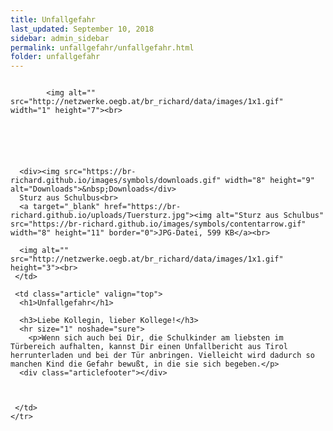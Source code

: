 ```yaml
---
title: Unfallgefahr
last_updated: September 10, 2018
sidebar: admin_sidebar
permalink: unfallgefahr/unfallgefahr.html
folder: unfallgefahr
---
```


<tbody><tr width="450">
     <td valign="top" class="articleleftcolumn">
      <img src="https://br-richard.github.io/images/unfallgefahr/Auto_13.gif" alt="" border="0"><br>
      
      
			<img alt="" src="http://netzwerke.oegb.at/br_richard/data/images/1x1.gif" width="1" height="7"><br>
			
      
      
			
			
      
      <div><img src="https://br-richard.github.io/images/symbols/downloads.gif" width="8" height="9" alt="Downloads">&nbsp;Downloads</div>
      Sturz aus Schulbus<br>
      <a target="_blank" href="https://br-richard.github.io/uploads/Tuersturz.jpg"><img alt="Sturz aus Schulbus" src="https://br-richard.github.io/images/symbols/contentarrow.gif" width="8" height="11" border="0">JPG-Datei, 599 KB</a><br>
      
      <img alt="" src="http://netzwerke.oegb.at/br_richard/data/images/1x1.gif" height="3"><br>
     </td>
     
     <td class="article" valign="top">
      <h1>Unfallgefahr</h1>
      
      <h3>Liebe Kollegin, lieber Kollege!</h3>
      <hr size="1" noshade="sure">
   		<p>Wenn sich auch bei Dir, die Schulkinder am liebsten im Türbereich aufhalten, kannst Dir einen Unfallbericht aus Tirol herrunterladen und bei der Tür anbringen. Vielleicht wird dadurch so manchen Kind die Gefahr bewußt, in die sie sich begeben.</p>
      <div class="articlefooter"></div>

     

     </td>
    </tr>
   </tbody>
